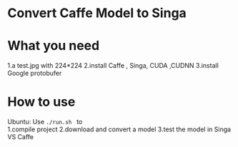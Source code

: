 # Convert Caffe Model to Singa

# What you need
1.a test.jpg with 224*224 
2.install Caffe , Singa, CUDA ,CUDNN
3.install Google protobufer
# How to use

Ubuntu: Use `./run.sh ` to  
 1.compile project
 2.download and convert a model
 3.test the model in Singa VS Caffe 

